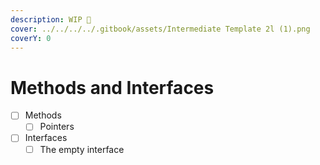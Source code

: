 ```yaml
---
description: WIP 🚧
cover: ../../../../.gitbook/assets/Intermediate Template 2l (1).png
coverY: 0
---
```


# Methods and Interfaces

* [ ] Methods
  * [ ] Pointers
* [ ] Interfaces
  * [ ] The empty interface
